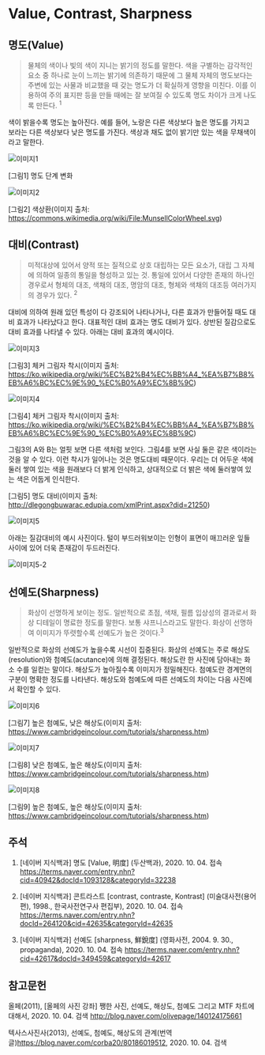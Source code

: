 # Value, Contrast, Sharpness

## 명도(Value)
> 물체의 색이나 빛의 색이 지니는 밝기의 정도를 말한다. 
색을 구별하는 감각적인 요소 중 하나로 눈이 느끼는 밝기에 의존하기 때문에 그 물체 자체의 명도보다는 주변에 있는 사물과 비교했을 때 갖는 명도가 더 확실하게 영향을 미친다.
이를 이용하여 주의 표지판 등을 만들 때에는 잘 보여질 수 있도록 명도 차이가 크게 나도록 만든다. <sup>1

색이 밝을수록 명도는 높아진다. 예를 들어, 노랑은 다른 색상보다 높은 명도를 가지고 보라는 다른 색상보다 낮은 명도를 가진다. 색상과 채도 없이 밝기만 있는 색을 무채색이라고 말한다. 


![이미지1](https://user-images.githubusercontent.com/71231278/93719228-0ab0be00-fbbc-11ea-9115-3cdc526e4c8e.jpg)


[그림1] 명도 단계 변화 


![이미지2](https://user-images.githubusercontent.com/71231278/93719021-dc7eae80-fbba-11ea-9c36-eaaf99795c5a.png)


[그림2] 색상환(이미지 출처: https://commons.wikimedia.org/wiki/File:MunsellColorWheel.svg)
 

## 대비(Contrast)
>미적대상에 있어서 양적 또는 질적으로 상호 대립하는 모든 요소가, 대립 그 자체에 의하여 일종의 통일을 형성하고 있는 것.
통일에 있어서 다양한 존재의 하나인 경우로서 형체의 대조, 색채의 대조, 명암의 대조, 형체와 색채의 대조등 여러가지의 경우가 있다. <sup>2


대비에 의하여 원래 있던 특성이 다 강조되어 나타나거나, 다른 효과가 만들어질 때도 대비 효과가 나타났다고 한다.
대표적인 대비 효과는 명도 대비가 있다. 상반된 질감으로도 대비 효과를 나타낼 수 있다. 아래는 대비 효과의 예시이다.


![이미지3](https://user-images.githubusercontent.com/71231278/95024552-a3683300-06be-11eb-87bc-f78af95aa24f.png)


[그림3] 체커 그림자 착시(이미지 출처: https://ko.wikipedia.org/wiki/%EC%B2%B4%EC%BB%A4_%EA%B7%B8%EB%A6%BC%EC%9E%90_%EC%B0%A9%EC%8B%9C)  


![이미지4](https://user-images.githubusercontent.com/71231278/95024551-a2cf9c80-06be-11eb-9577-c76fd30bcb12.png)


[그림4] 체커 그림자 착시(이미지 출처: https://ko.wikipedia.org/wiki/%EC%B2%B4%EC%BB%A4_%EA%B7%B8%EB%A6%BC%EC%9E%90_%EC%B0%A9%EC%8B%9C)  

그림3의 A와 B는 얼핏 보면 다른 색처럼 보인다. 그림4를 보면 사실 둘은 같은 색이라는 것을 알 수 있다. 이런 착시가 일어나는 것은 명도대비 때문이다. 우리는 더 어두운 색에 둘러 쌓여 있는 색을 원래보다 더 밝게 인식하고, 상대적으로 더 밝은 색에 둘러쌓여 있는 색은 어둡게 인식한다.

[그림5] 명도 대비(이미지 출처: http://dlegongbuwarac.edupia.com/xmlPrint.aspx?did=21250)


![이미지5](https://user-images.githubusercontent.com/71231278/95024553-a3683300-06be-11eb-994b-76921c52dc42.jpg)


아래는 질감대비의 예시 사진이다. 털이 부드러워보이는 인형이 표면이 매끄러운 잎들 사이에 있어 더욱 존재감이 두드러진다.  

![이미지5-2](https://user-images.githubusercontent.com/71231278/95025391-6acb5800-06c4-11eb-8f56-6afb2b44644e.jpg)


## 선예도(Sharpness)
> 화상이 선명하게 보이는 정도.
일반적으로 초점, 색채, 필름 입상성의 결과로서 화상 디테일이 명료한 정도를 말한다.
보통 샤프니스라고도 말한다. 화상이 선명하여 이미지가 뚜렷할수록 선예도가 높은 것이다.<sup>3


일반적으로 화상의 선예도가 높을수록 시선이 집중된다.
화상의 선예도는 주로 해상도(resolution)와 첨예도(acutance)에 의해 결정된다. 해상도란 한 사진에 담아내는 화소 수를 일컫는 말이다.
해상도가 높아질수록 이미지가 정밀해진다. 첨예도란 경계면의 구분이 명확한 정도를 나타낸다. 해상도와 첨예도에 따른 선예도의 차이는 다음 사진에서 확인할 수 있다. 


![이미지6](https://user-images.githubusercontent.com/71231278/95025254-55096300-06c3-11eb-8d68-f11460572af9.jpg)


[그림7] 높은 첨예도, 낮은 해상도(이미지 출처: https://www.cambridgeincolour.com/tutorials/sharpness.htm)


![이미지7](https://user-images.githubusercontent.com/71231278/95025252-53d83600-06c3-11eb-905a-58e5f3f5fe96.jpg)


[그림8] 낮은 첨예도, 높은 해상도(이미지 출처: https://www.cambridgeincolour.com/tutorials/sharpness.htm)


![이미지8](https://user-images.githubusercontent.com/71231278/95025250-52a70900-06c3-11eb-9685-413417e0b75a.jpg)


[그림9] 높은 첨예도, 높은 해상도(이미지 출처: https://www.cambridgeincolour.com/tutorials/sharpness.htm)


## 주석


1) [네이버 지식백과] 명도 [Value, 明度] (두산백과), 2020. 10. 04. 접속
https://terms.naver.com/entry.nhn?cid=40942&docId=1093128&categoryId=32238


2) [네이버 지식백과] 콘트라스트 [contrast, contraste, Kontrast] (미술대사전(용어편), 1998., 한국사전연구사 편집부), 2020. 10. 04. 접속
https://terms.naver.com/entry.nhn?docId=264120&cid=42635&categoryId=42635


3) [네이버 지식백과] 선예도 [sharpness, 鮮銳度] (영화사전, 2004. 9. 30., propaganda), 2020. 10. 04. 접속
https://terms.naver.com/entry.nhn?cid=42617&docId=349459&categoryId=42617

## 참고문헌


올페(2011), [올페의 사진 강좌] 쨍한 사진, 선예도, 해상도, 첨예도 그리고 MTF 차트에 대해서, 2020. 10. 04. 검색
http://blog.naver.com/olivepage/140124175661


텍사스사진사(2013), 선예도, 첨예도, 해상도의 관계(번역글)https://blog.naver.com/corba20/80186019512, 2020. 10. 04. 검색
